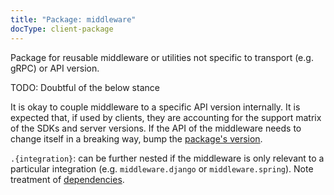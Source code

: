 ```yaml
---
title: "Package: middleware"
docType: client-package
---
```


Package for reusable middleware or utilities not specific to transport (e.g. gRPC) or API version.

TODO: Doubtful of the below stance

It is okay to couple middleware to a specific API version internally. It is expected that, if used by clients, they are accounting for the support matrix of the SDKs and server versions. If the API of the middleware needs to change itself in a breaking way, bump the [package's version](#releases-and-versioning).

`.{integration}`: can be further nested if the middleware is only relevant to a particular integration (e.g. `middleware.django` or `middleware.spring`). Note treatment of [dependencies](#dependencies).
